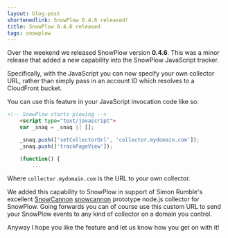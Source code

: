```yaml
---
layout: blog-post
shortenedlink: SnowPlow 0.4.6 released!
title: SnowPlow 0.4.6 released
tags: snowplow
---
```


Over the weekend we released SnowPlow version **0.4.6**. This was a minor release that added a new capability into the SnowPlow JavaScript tracker.

Specifically, with the JavaScript you can now specify your own collector URL, rather than simply pass in an account ID which resolves to a CloudFront bucket.

You can use this feature in your JavaScript invocation code like so:

```html
<!-- SnowPlow starts plowing -->
    <script type="text/javascript">
	var _snaq = _snaq || [];

    _snaq.push(['setCollectorUrl', 'collector.mydomain.com']);
    _snaq.push(['trackPageView']);

    (function() {
    	...
```

Where `collector.mydomain.com` is the URL to your own collector.

We added this capability to SnowPlow in support of Simon Rumble's excellent [SnowCannon] [snowcannon] prototype node.js collector for SnowPlow. Going forwards you can of course use this custom URL to send your SnowPlow events to any kind of collector on a domain you control.

Anyway I hope you like the feature and let us know how you get on with it!

[snowcannon]: https://github.com/shermozle/SnowCannon